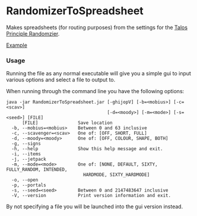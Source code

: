 # RandomizerToSpreadsheet
Makes spreadsheets (for routing purposes) from the settings for the [Talos Principle Randomzier](https://github.com/apple1417/Talos-Sigil-Randomizer).

[Example](https://drive.google.com/open?id=1h5kj1amMigCUU4DEzXofW4UxEiZiGDla)

### Usage
Running the file as any normal executable will give you a simple gui to input various options and select a file to output to.

When running through the command line you have the following options:
```
java -jar RandomizerToSpreadsheet.jar [-ghijopV] [-b=<mobius>] [-c=<scav>]
                                      [-d=<moody>] [-m=<mode>] [-s=<seed>] [FILE]
      [FILE]               Save location
  -b, --mobius=<mobius>    Between 0 and 63 inclusive
  -c, --scavenger=<scav>   One of: [OFF, SHORT, FULL]
  -d, --moody=<moody>      One of: [OFF, COLOUR, SHAPE, BOTH]
  -g, --signs
  -h, --help               Show this help message and exit.
  -i, --items
  -j, --jetpack
  -m, --mode=<mode>        One of: [NONE, DEFAULT, SIXTY, FULLY_RANDOM, INTENDED,
                             HARDMODE, SIXTY_HARDMODE]
  -o, --open
  -p, --portals
  -s, --seed=<seed>        Between 0 and 2147483647 inclusive
  -V, --version            Print version information and exit.
```
By not specifying a file you will be launched into the gui version instead.
